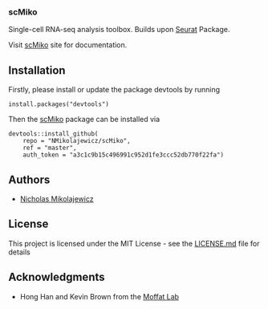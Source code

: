 ### scMiko

Single-cell RNA-seq analysis toolbox. Builds upon [Seurat](https://satijalab.org/seurat/) Package. 

Visit [scMiko](https://nmikolajewicz.github.io/scMiko/) site for documentation. 


## Installation

Firstly, please install or update the package devtools by running

```
install.packages("devtools")
```

Then the [scMiko](https://nmikolajewicz.github.io/scMiko/) package can be installed via

```
devtools::install_github(
    repo = "NMikolajewicz/scMiko",
    ref = "master",
    auth_token = "a3c1c9b15c496991c952d1fe3ccc52db770f22fa")
```

## Authors

* [Nicholas Mikolajewicz](https://scholar.google.ca/citations?user=LBWQMXsAAAAJ&hl=en&oi=ao)

## License

This project is licensed under the MIT License - see the [LICENSE.md](LICENSE.md) file for details

## Acknowledgments

* Hong Han and Kevin Brown from the [Moffat Lab](http://moffatlab.ccbr.utoronto.ca/)
